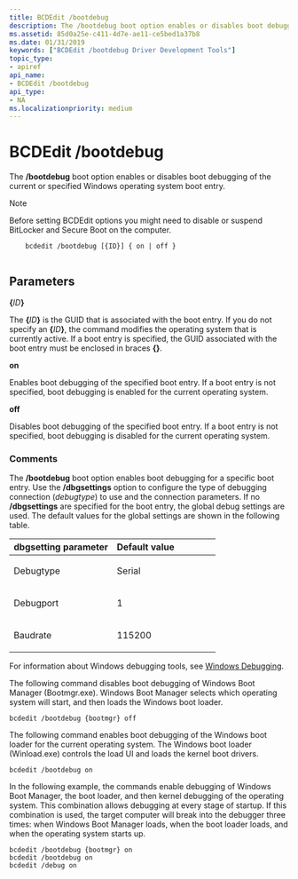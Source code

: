 ```yaml
---
title: BCDEdit /bootdebug
description: The /bootdebug boot option enables or disables boot debugging of the current or specified Windows operating system boot entry.
ms.assetid: 85d0a25e-c411-4d7e-ae11-ce5bed1a37b8
ms.date: 01/31/2019
keywords: ["BCDEdit /bootdebug Driver Development Tools"]
topic_type:
- apiref
api_name:
- BCDEdit /bootdebug
api_type:
- NA
ms.localizationpriority: medium
---
```


# BCDEdit /bootdebug


The **/bootdebug** boot option enables or disables boot debugging of the current or specified Windows operating system boot entry.

> [!NOTE]
> Before setting BCDEdit options you might need to disable or suspend BitLocker and Secure Boot on the computer.

 

``` syntax
    bcdedit /bootdebug [{ID}] { on | off } 
   
```

Parameters
----------

**{**<em>ID</em>**}**   

The **{**<em>ID</em>**}** is the GUID that is associated with the boot entry. If you do not specify an **{**<em>ID</em>**}**, the command modifies the operating system that is currently active. If a boot entry is specified, the GUID associated with the boot entry must be enclosed in braces **{}**.

**on**   

Enables boot debugging of the specified boot entry. If a boot entry is not specified, boot debugging is enabled for the current operating system.

**off**   

Disables boot debugging of the specified boot entry. If a boot entry is not specified, boot debugging is disabled for the current operating system.

### Comments

The **/bootdebug** boot option enables boot debugging for a specific boot entry. Use the **/dbgsettings** option to configure the type of debugging connection (*debugtype*) to use and the connection parameters. If no **/dbgsettings** are specified for the boot entry, the global debug settings are used. The default values for the global settings are shown in the following table.

<table>
<colgroup>
<col width="50%" />
<col width="50%" />
</colgroup>
<thead>
<tr class="header">
<th align="left">dbgsetting parameter</th>
<th align="left">Default value</th>
</tr>
</thead>
<tbody>
<tr class="odd">
<td align="left"><p>Debugtype</p></td>
<td align="left"><p>Serial</p></td>
</tr>
<tr class="even">
<td align="left"><p>Debugport</p></td>
<td align="left"><p>1</p></td>
</tr>
<tr class="odd">
<td align="left"><p>Baudrate</p></td>
<td align="left"><p>115200</p></td>
</tr>
</tbody>
</table>

For information about Windows debugging tools, see [Windows Debugging](https://docs.microsoft.com/windows-hardware/drivers/debugger/index).

The following command disables boot debugging of Windows Boot Manager (Bootmgr.exe). Windows Boot Manager selects which operating system will start, and then loads the Windows boot loader.

```
bcdedit /bootdebug {bootmgr} off 
```

The following command enables boot debugging of the Windows boot loader for the current operating system. The Windows boot loader (Winload.exe) controls the load UI and loads the kernel boot drivers.

```
bcdedit /bootdebug on 
```

In the following example, the commands enable debugging of Windows Boot Manager, the boot loader, and then kernel debugging of the operating system. This combination allows debugging at every stage of startup. If this combination is used, the target computer will break into the debugger three times: when Windows Boot Manager loads, when the boot loader loads, and when the operating system starts up.

```
bcdedit /bootdebug {bootmgr} on 
bcdedit /bootdebug on 
bcdedit /debug on 
```
